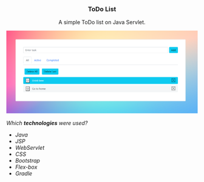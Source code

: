 <h3 align="center">ToDo List</h3>

<p align="center">
  A simple ToDo list on Java Servlet.
  <br>
</p>
  <img src="src/main/img/preview.png" alt="RED ToDo List">

*Which **technologies** were used?*

* *Java*
* *JSP*
* *WebServlet*
* *CSS*
* *Bootstrap*
* *Flex-box*
* *Gradle*
